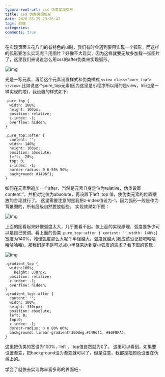 ```yaml
---
typora-root-url: css 伪类实现弧形
title: css 伪类实现弧形
date: 2020-05-25 23:26:47
tags: 前端
categories:
comments: true
---
```


在实现页面五花八门的有特色的ui时，我们有时会遇到要用实现一个弧形，而这样的弧形要怎么实现呢？用图片？好像不大现实，因为这样就要无故多加载一张图片了，这里我们来说说怎么用css的after伪类来实现弧形。

![img](/images/7513201-18bc753766c1fc46.png)

先是一写元素，再给这个元素设置样式和伪类样式
 `<view class="pure_top"></view>`
 比如说这个pure_top元素(因为这里是小程序所以用的是view，h5也是一样实现的啦)，我设置的样式如下:

```
.pure_top {
  width: 100%;
  height: 100px;
  position: relative;
  z-index: -1;
  overflow: hidden;
}

.pure_top::after {
  content: '';
  width: 140%;
  height: 100px;
  position: absolute;
  left: -20%;
  top: 0;
  z-index: -1;
  border-radius: 0 0 50% 50%;
  background: #1496f1;
}
```

如何在元素后追加一个after，当然是元素自身定位为relative，伪类设置content:‘’，并相对定位为absolute，再设置下left ,top 值，使伪类元素的位置摆放的合理就行了。
 这里需要注意的是我把z-index值设为-1，因为弧形一般是作为背景图的，所有层级自然要放低些。
 实现效果如下图：

![img](/images/7513201-4d0d0a9438d118e3.png)

上面的图看起来好像弧度太大，几乎要看不出。依上面的实现原理，弧度要多少可以是自己微调。看上面的伪类`.pure_top::after { content: '';width: 140%;}`宽度为140%，难怪弧度那么大呢？半径越大，弧度就越大(我应该没记错吧哈哈哈哈哈哈)，那我们是不是可以减小半径来达到变小弧度的需求？看下图的实现：

![img](/images/7513201-8833cd268690e1c6.png)

```
.gradient_top {
  width:100%;
    height: 330rpx;
  position: relative;
  z-index: -1;
  overflow: hidden;
}
.gradient_top::after {
  content: '';
  width: 100%;
  height: 330rpx;
  position: absolute;
  left: 0;
  top:0;
  z-index: -1;
  border-radius: 0 0 80% 80%;
  background: linear-gradient(160deg,#1496f1, #E0F0FA);
}
```

这里把伪类的宽设为100%，left ， top值自然就为0了。
 这里可以看到，如果要设置渐变，把background设为渐变就可以了，但是注意，我都是把颜色设置在伪类上的。

学会了就快去实现你丰富多彩的界面吧~